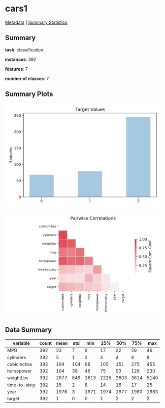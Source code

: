 # cars1

[Metadata](metadata.yaml) | [Summary Statistics](summary_stats.csv)

## Summary

**task**: classification

**instances**: 392

**features**: 7

**number of classes**: 7

## Summary Plots

![Labels](label.svg)

![Corr](corr.svg)

## Data Summary

|	variable	|	count	|	mean	|	std	|	min	|	25%	|	50%	|	75%	|	max|
| --- | --- | --- | --- | --- | --- | --- | --- | --- |
|	MPG	|	392	|	23	|	7	|	9	|	17	|	22	|	29	|	46
|	cylinders	|	392	|	5	|	1	|	3	|	4	|	4	|	8	|	8
|	cubicInches	|	392	|	194	|	104	|	68	|	105	|	151	|	275	|	455
|	horsepower	|	392	|	104	|	38	|	46	|	75	|	93	|	126	|	230
|	weightLbs	|	392	|	2977	|	849	|	1613	|	2225	|	2803	|	3614	|	5140
|	time-to-sixty	|	392	|	15	|	2	|	8	|	14	|	16	|	17	|	25
|	year	|	392	|	1976	|	3	|	1971	|	1974	|	1977	|	1980	|	1983
|	target	|	392	|	1	|	0	|	0	|	1	|	2	|	2	|	2
